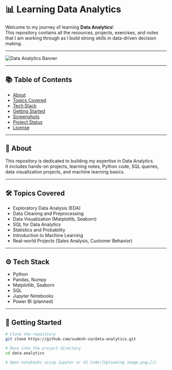 
# 📊 Learning Data Analytics

Welcome to my journey of learning **Data Analytics**!  
This repository contains all the resources, projects, exercises, and notes that I am working through as I build strong skills in data-driven decision making.

---

![Data Analytics Banner](assets/data-analytics-banner.png)

---

## 📚 Table of Contents
- [About](#about)
- [Topics Covered](#topics-covered)
- [Tech Stack](#tech-stack)
- [Getting Started](#getting-started)
- [Screenshots](#screenshots)
- [Project Status](#project-status)
- [License](#license)

---

## 📖 About

This repository is dedicated to building my expertise in Data Analytics.  
It includes hands-on projects, learning notes, Python code, SQL queries, data visualization projects, and machine learning basics.

---

## 🛠️ Topics Covered

- Exploratory Data Analysis (EDA)
- Data Cleaning and Preprocessing
- Data Visualization (Matplotlib, Seaborn)
- SQL for Data Analytics
- Statistics and Probability
- Introduction to Machine Learning
- Real-world Projects (Sales Analysis, Customer Behavior)

---

## ⚙️ Tech Stack

- Python
- Pandas, Numpy
- Matplotlib, Seaborn
- SQL
- Jupyter Notebooks
- Power BI (planned)

---

## 🚀 Getting Started

```bash
# Clone the repository
git clone https://github.com/sudesh-co/data-analytics.git

# Move into the project directory
cd data-analytics

# Open notebooks using Jupyter or VS Code![Uploading image.png…]()

